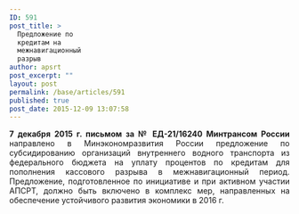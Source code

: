 ```yaml
---
ID: 591
post_title: >
  Предложение по
  кредитам на
  межнавигационный
  разрыв
author: apsrt
post_excerpt: ""
layout: post
permalink: /base/articles/591
published: true
post_date: 2015-12-09 13:07:58
---
```

<p style="text-align: justify;"><strong> 7 декабря 2015 г. письмом за № ЕД-21/16240 Минтрансом России</strong> направлено в Минэкономразвития России предложение по субсидированию организаций внутреннего водного транспорта из федерального бюджета на уплату процентов по кредитам для пополнения кассового разрыва в межнавигационный период. Предложение, подготовленное по инициативе и при активном участии АПСРТ, должно быть включено в комплекс мер, направленных на обеспечение устойчивого развития экономики в 2016 г.</p>